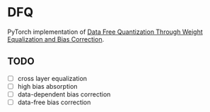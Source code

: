 # DFQ
PyTorch implementation of [Data Free Quantization Through Weight Equalization and Bias Correction](https://arxiv.org/abs/1906.04721).


## TODO
- [ ] cross layer equalization
- [ ] high bias absorption
- [ ] data-dependent bias correction
- [ ] data-free bias correction
